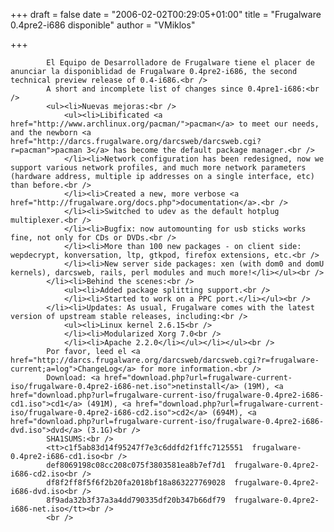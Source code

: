 
+++
draft = false
date = "2006-02-02T00:29:05+01:00"
title = "Frugalware 0.4pre2-i686 disponible"
author = "VMiklos"

+++

            El Equipo de Desarrolladore de Frugalware tiene el placer de anunciar la disponiblidad de Frugalware 0.4pre2-i686, the second technical preview release of 0.4-i686.<br />
            A short and incomplete list of changes since 0.4pre1-i686:<br />
            <ul><li>Nuevas mejoras:<br />
                <ul><li>Libificated <a href="http://www.archlinux.org/pacman/">pacman</a> to meet our needs, and the newborn <a href="http://darcs.frugalware.org/darcsweb/darcsweb.cgi?r=pacman">pacman 3</a> has become the default package manager.<br />
                </li><li>Network configuration has been redesigned, now we support various network profiles, and much more network parameters (hardware address, multiple ip addresses on a single interface, etc) than before.<br />
                </li><li>Created a new, more verbose <a href="http://frugalware.org/docs.php">documentation</a>.<br />
                </li><li>Switched to udev as the default hotplug multiplexer.<br />
                </li><li>Bugfix: now automounting for usb sticks works fine, not only for CDs or DVDs.<br />
                </li><li>More than 100 new packages - on client side: wepdecrypt, konversation, ltp, gtkpod, firefox extensions, etc.<br />
                </li><li>New server side packages: xen (with dom0 and domU kernels), darcsweb, rails, perl modules and much more!</li></ul><br />
            </li><li>Behind the scenes:<br />
                <ul><li>Added package splitting support.<br />
                </li><li>Started to work on a PPC port.</li></ul><br />
            </li><li>Updates: As usual, Frugalware comes with the latest version of upstream stable releases, including:<br />
                <ul><li>Linux kernel 2.6.15<br />
                </li><li>Modularized Xorg 7.0<br />
                </li><li>Apache 2.2.0</li></ul></li></ul><br />
            Por favor, leed el <a href="http://darcs.frugalware.org/darcsweb/darcsweb.cgi?r=frugalware-current;a=log">ChangeLog</a> for more information.<br />
            Download: <a href="download.php?url=frugalware-current-iso/frugalware-0.4pre2-i686-net.iso">netinstall</a> (19M), <a href="download.php?url=frugalware-current-iso/frugalware-0.4pre2-i686-cd1.iso">cd1</a> (491M), <a href="download.php?url=frugalware-current-iso/frugalware-0.4pre2-i686-cd2.iso">cd2</a> (694M), <a href="download.php?url=frugalware-current-iso/frugalware-0.4pre2-i686-dvd.iso">dvd</a> (3.1G)<br />
            SHA1SUMS:<br />
            <tt>c1f5ab83d14f95247f7e3c6ddfd2f1ffc7125551  frugalware-0.4pre2-i686-cd1.iso<br />
            def8069198c08cc208c075f3803581ea8b7ef7d1  frugalware-0.4pre2-i686-cd2.iso<br />
            df8f2ff8f5f6f2b20fa2018bf18a863227769028  frugalware-0.4pre2-i686-dvd.iso<br />
            8f9ada32b3f37a3a4dd790335df20b347b66df79  frugalware-0.4pre2-i686-net.iso</tt><br />
            <br />
            
        